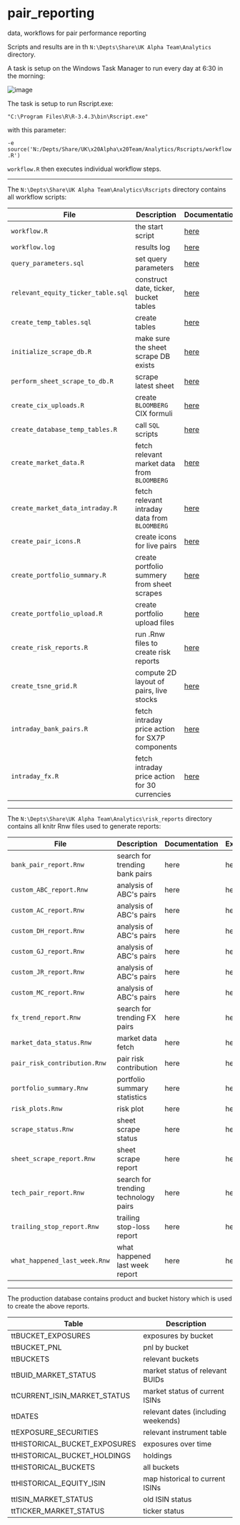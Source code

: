 # pair_reporting
data, workflows for pair performance reporting

Scripts and results are in th ``N:\Depts\Share\UK Alpha Team\Analytics`` directory.

A task is setup on the Windows Task Manager to run every day at 6:30 in the morning:

![image](https://user-images.githubusercontent.com/1358190/41651469-8a890876-7478-11e8-9341-8c5563304c76.png)

The task is setup to run Rscript.exe:

``"C:\Program Files\R\R-3.4.3\bin\Rscript.exe"``

with this parameter:

``-e source('N:/Depts/Share/UK\x20Alpha\x20Team/Analytics/Rscripts/workflow.R')``

``workflow.R`` then executes individual workflow steps.

----

The  ``N:\Depts\Share\UK Alpha Team\Analytics\Rscripts`` directory contains 
all workflow scripts:


| File | Description | Documentation |
|----------|----------|----------|
| ``workflow.R`` | the start script  |[here](documentation/workflow.md)|
| ``workflow.log`` | results log |[here](documentation/workflow.md)|
| ``query_parameters.sql`` | set query parameters |[here](documentation/query_parameters.md)|
| ``relevant_equity_ticker_table.sql`` | construct date, ticker, bucket tables |[here](documentation/relevant_equity_ticker_table.md)|
| ``create_temp_tables.sql`` |  create tables |[here](documentation/create_temp_tables.md)|
| ``initialize_scrape_db.R`` |  make sure the sheet scrape DB exists |[here](documentation/initialize_scrape_db.md)|
| ``perform_sheet_scrape_to_db.R`` |  scrape latest sheet |[here](documentation/perform_sheet_scrape_to_db.md)|
| ``create_cix_uploads.R`` |  create ``BLOOMBERG`` CIX formuli |[here](documentation/create_cix_uploads.md)|
| ``create_database_temp_tables.R`` | call ``SQL`` scripts  |[here](documentation/create_database_temp_tables.md)|
| ``create_market_data.R`` | fetch relevant market data from ``BLOOMBERG`` |[here](documentation/create_market_data.md)|
| ``create_market_data_intraday.R`` | fetch relevant intraday data from ``BLOOMBERG`` |[here](documentation/create_market_data_intraday.md)|
| ``create_pair_icons.R`` | create icons for live pairs |[here](documentation/create_pair_icons.md)|
| ``create_portfolio_summary.R`` | create portfolio summery from sheet scrapes |[here](documentation/create_portfolio_summary.md)|
| ``create_portfolio_upload.R`` | create portfolio upload files |[here](documentation/create_portfolio_upload.md)|
| ``create_risk_reports.R`` |  run .Rnw files to create risk reports |[here](documentation/create_risk_reports.md)|
| ``create_tsne_grid.R`` | compute 2D layout of pairs, live stocks |[here](documentation/create_tsne_grid.md)|
| ``intraday_bank_pairs.R`` |  fetch intraday price action for SX7P components |[here](documentation/intraday_bank_pairs.md)|
| ``intraday_fx.R`` |  fetch intraday price action for 30 currencies |[here](documentation/intraday_fx.md)|


----

The  ``N:\Depts\Share\UK Alpha Team\Analytics\risk_reports`` directory contains 
all knitr Rnw files used to generate reports:

| File | Description | Documentation | Example |
|----------|----------|----------|----------|
| ``bank_pair_report.Rnw`` | search for trending bank pairs | here | here |
| ``custom_ABC_report.Rnw`` | analysis of ABC's pairs | here | here |
| ``custom_AC_report.Rnw`` | analysis of ABC's pairs | here | here |
| ``custom_DH_report.Rnw`` | analysis of ABC's pairs | here | here |
| ``custom_GJ_report.Rnw`` | analysis of ABC's pairs | here | here |
| ``custom_JR_report.Rnw`` | analysis of ABC's pairs | here | here |
| ``custom_MC_report.Rnw`` | analysis of ABC's pairs | here | here |
| ``fx_trend_report.Rnw`` | search for trending FX pairs| here | here |
| ``market_data_status.Rnw`` | market data fetch | here | here |
| ``pair_risk_contribution.Rnw`` | pair risk contribution | here | here |
| ``portfolio_summary.Rnw`` | portfolio summary statistics | here | here |
| ``risk_plots.Rnw`` | risk plot | here | here |
| ``scrape_status.Rnw`` | sheet scrape status | here | here |
| ``sheet_scrape_report.Rnw`` | sheet scrape report | here | here |
| ``tech_pair_report.Rnw``| search for trending technology pairs | here | here |
| ``trailing_stop_report.Rnw``| trailing stop-loss report | here | here |
| ``what_happened_last_week.Rnw``| what happened last week report | here | here |


----

The production database contains product and bucket history which is used to
create the above reports.


| Table                        | Description                         |
|------------------------------|-------------------------------------|
|ttBUCKET_EXPOSURES            | exposures by bucket                 |
|ttBUCKET_PNL                  | pnl by bucket                       |
|ttBUCKETS                     | relevant buckets                    |
|ttBUID_MARKET_STATUS          | market status of relevant BUIDs     | 
|ttCURRENT_ISIN_MARKET_STATUS  | market status of current ISINs      |
|ttDATES                       | relevant dates (including weekends) |
|ttEXPOSURE_SECURITIES         | relevant instrument table           |
|ttHISTORICAL_BUCKET_EXPOSURES | exposures over time                 |
|ttHISTORICAL_BUCKET_HOLDINGS  | holdings                            |
|ttHISTORICAL_BUCKETS          | all buckets                         |
|ttHISTORICAL_EQUITY_ISIN      | map historical to current ISINs     |
|ttISIN_MARKET_STATUS          | old ISIN status                     |
|ttTICKER_MARKET_STATUS        | ticker status                       |






